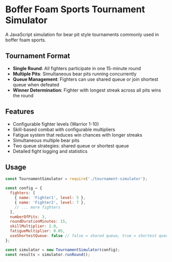 # Boffer Foam Sports Tournament Simulator

A JavaScript simulation for bear pit style tournaments commonly used in boffer foam sports.

## Tournament Format

- **Single Round**: All fighters participate in one 15-minute round
- **Multiple Pits**: Simultaneous bear pits running concurrently
- **Queue Management**: Fighters can use shared queue or join shortest queue when defeated
- **Winner Determination**: Fighter with longest streak across all pits wins the round

## Features

- Configurable fighter levels (Warrior 1-10)
- Skill-based combat with configurable multipliers
- Fatigue system that reduces win chances with longer streaks
- Simultaneous multiple bear pits
- Two queue strategies: shared queue or shortest queue
- Detailed fight logging and statistics

## Usage

```javascript
const TournamentSimulator = require('./tournament-simulator');

const config = {
  fighters: [
    { name: 'Fighter1', level: 5 },
    { name: 'Fighter2', level: 7 },
    // ... more fighters
  ],
  numberOfPits: 3,
  roundDurationMinutes: 15,
  skillMultiplier: 2.0,
  fatigueMultiplier: 0.05,
  useShortestQueue: false // false = shared queue, true = shortest queue
};

const simulator = new TournamentSimulator(config);
const results = simulator.runRound();
```